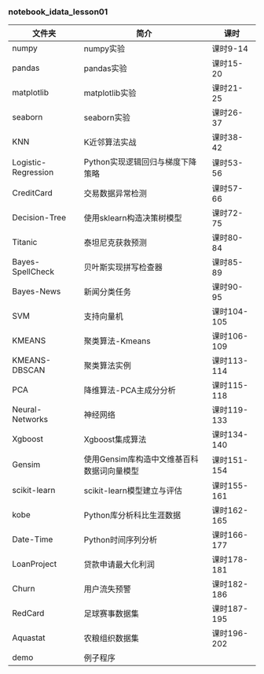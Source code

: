 ### notebook_idata_lesson01

|文件夹|简介|课时|
|---|---|---|
|numpy|numpy实验|课时9-14|
|pandas|pandas实验|课时15-20|
|matplotlib|matplotlib实验|课时21-25|
|seaborn|seaborn实验|课时26-37|
|KNN|K近邻算法实战|课时38-42|
|Logistic-Regression|Python实现逻辑回归与梯度下降策略|课时53-56|
|CreditCard|交易数据异常检测|课时57-66|
|Decision-Tree|使用sklearn构造决策树模型|课时72-75|
|Titanic|泰坦尼克获救预测|课时80-84|
|Bayes-SpellCheck|贝叶斯实现拼写检查器|课时85-89|
|Bayes-News|新闻分类任务|课时90-95|
|SVM|支持向量机|课时104-105|
|KMEANS|聚类算法-Kmeans|课时106-109|
|KMEANS-DBSCAN|聚类算法实例|课时113-114|
|PCA|降维算法-PCA主成分分析|课时115-118|
|Neural-Networks|神经网络|课时119-133|
|Xgboost|Xgboost集成算法|课时134-140|
|Gensim|使用Gensim库构造中文维基百科数据词向量模型|课时151-154|
|scikit-learn|scikit-learn模型建立与评估|课时155-161|
|kobe|Python库分析科比生涯数据|课时162-165|
|Date-Time|Python时间序列分析|课时166-177|
|LoanProject|贷款申请最大化利润|课时178-181|
|Churn|用户流失预警|课时182-186|
|RedCard|足球赛事数据集|课时187-195|
|Aquastat|农粮组织数据集|课时196-202|
|demo|例子程序||